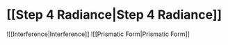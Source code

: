 # [[Step 4 Radiance|Step 4 Radiance]]
![[Interference|Interference]]
![[Prismatic Form|Prismatic Form]]